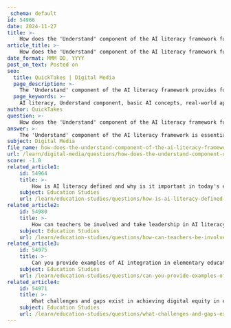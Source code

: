 ```yaml
---
_schema: default
id: 54966
date: 2024-11-27
title: >-
    How does the 'Understand' component of the AI literacy framework function?
article_title: >-
    How does the 'Understand' component of the AI literacy framework function?
date_format: MMM DD, YYYY
post_on_text: Posted on
seo:
  title: QuickTakes | Digital Media
  page_description: >-
    The 'Understand' component of the AI literacy framework provides foundational knowledge about AI technologies, including basic concepts, real-world applications, ethical considerations, and the interconnectedness with other components like 'Evaluate' and 'Use,' preparing individuals to engage critically with AI.
  page_keywords: >-
    AI literacy, Understand component, basic AI concepts, real-world applications, problem-solving skills, ethical considerations, AI technologies, foundational knowledge, critical thinking, societal impact, digital world, AI systems, algorithms, data processing, informed decisions
author: QuickTakes
question: >-
    How does the 'Understand' component of the AI literacy framework function?
answer: >-
    The 'Understand' component of the AI literacy framework is essential for equipping individuals with the foundational knowledge necessary to engage with artificial intelligence (AI) technologies critically and effectively. This component focuses on several key aspects:\n\n1. **Basic AI Concepts**: It involves understanding the fundamental principles of AI, including how AI systems function, the types of algorithms used, and the data processing methods that underpin AI technologies. This foundational knowledge helps demystify AI and reduces misconceptions about its capabilities.\n\n2. **Real-World Applications**: The 'Understand' component encourages learners to explore how AI is applied in various contexts, including education, healthcare, finance, and everyday life. By examining real-world examples, individuals can better appreciate the impact of AI on society and their personal lives.\n\n3. **Problem-Solving Skills**: Understanding AI also involves using AI concepts to address real-world problems. This aspect emphasizes critical thinking and the ability to apply AI knowledge to evaluate situations, make informed decisions, and propose solutions.\n\n4. **Ethical Considerations**: A significant part of understanding AI includes recognizing the ethical implications of AI technologies. This involves questioning biases in AI systems, understanding the potential for misuse, and considering the societal impacts of AI deployment.\n\n5. **Interconnectedness with Other Components**: The 'Understand' component is interconnected with the other modes of engagement in the AI literacy framework—'Evaluate' and 'Use.' A solid understanding of AI is crucial for effectively evaluating AI systems and tools and for using them responsibly and ethically in various contexts.\n\nOverall, the 'Understand' component serves as the foundation for developing AI literacy, enabling individuals to navigate an increasingly digital world where AI plays a pivotal role. By fostering a comprehensive understanding of AI, learners are better prepared to engage with these technologies in a meaningful and informed manner.
subject: Digital Media
file_name: how-does-the-understand-component-of-the-ai-literacy-framework-function.md
url: /learn/digital-media/questions/how-does-the-understand-component-of-the-ai-literacy-framework-function
score: -1.0
related_article1:
    id: 54964
    title: >-
        How is AI literacy defined and why is it important in today's educational landscape?
    subject: Education Studies
    url: /learn/education-studies/questions/how-is-ai-literacy-defined-and-why-is-it-important-in-todays-educational-landscape
related_article2:
    id: 54980
    title: >-
        How can teachers be involved and take leadership in AI literacy initiatives?
    subject: Education Studies
    url: /learn/education-studies/questions/how-can-teachers-be-involved-and-take-leadership-in-ai-literacy-initiatives
related_article3:
    id: 54975
    title: >-
        Can you provide examples of AI integration in elementary education?
    subject: Education Studies
    url: /learn/education-studies/questions/can-you-provide-examples-of-ai-integration-in-elementary-education
related_article4:
    id: 54971
    title: >-
        What challenges and gaps exist in achieving digital equity in education?
    subject: Education Studies
    url: /learn/education-studies/questions/what-challenges-and-gaps-exist-in-achieving-digital-equity-in-education
---
```


&nbsp;